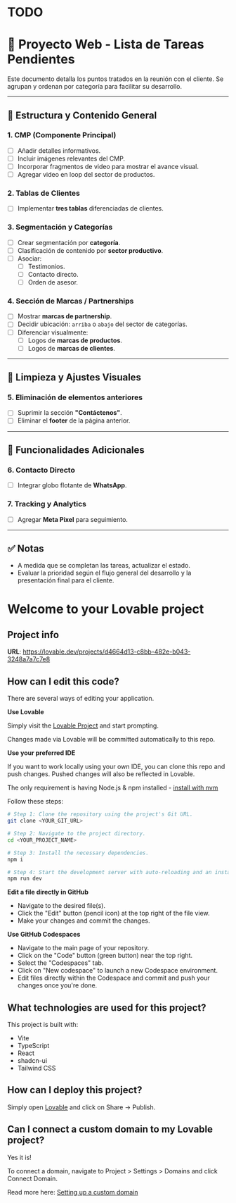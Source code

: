 # TODO 
# 🧩 Proyecto Web - Lista de Tareas Pendientes

Este documento detalla los puntos tratados en la reunión con el cliente. Se agrupan y ordenan por categoría para facilitar su desarrollo.

---

## 🧱 Estructura y Contenido General

### 1. CMP (Componente Principal)
- [ ] Añadir detalles informativos.
- [ ] Incluir imágenes relevantes del CMP.
- [ ] Incorporar fragmentos de video para mostrar el avance visual.
- [ ] Agregar video en loop del sector de productos.

### 2. Tablas de Clientes
- [ ] Implementar **tres tablas** diferenciadas de clientes.

### 3. Segmentación y Categorías
- [ ] Crear segmentación por **categoría**.
- [ ] Clasificación de contenido por **sector productivo**.
- [ ] Asociar:
  - [ ] Testimonios.
  - [ ] Contacto directo.
  - [ ] Orden de asesor.

### 4. Sección de Marcas / Partnerships
- [ ] Mostrar **marcas de partnership**.
- [ ] Decidir ubicación: `arriba` o `abajo` del sector de categorías.
- [ ] Diferenciar visualmente:
  - [ ] Logos de **marcas de productos**.
  - [ ] Logos de **marcas de clientes**.

---

## 🧹 Limpieza y Ajustes Visuales

### 5. Eliminación de elementos anteriores
- [ ] Suprimir la sección **"Contáctenos"**.
- [ ] Eliminar el **footer** de la página anterior.

---

## 📲 Funcionalidades Adicionales

### 6. Contacto Directo
- [ ] Integrar globo flotante de **WhatsApp**.

### 7. Tracking y Analytics
- [ ] Agregar **Meta Pixel** para seguimiento.

---

## ✅ Notas
- A medida que se completan las tareas, actualizar el estado.
- Evaluar la prioridad según el flujo general del desarrollo y la presentación final para el cliente.



# Welcome to your Lovable project

## Project info

**URL**: https://lovable.dev/projects/d4664d13-c8bb-482e-b043-3248a7a7c7e8

## How can I edit this code?

There are several ways of editing your application.

**Use Lovable**

Simply visit the [Lovable Project](https://lovable.dev/projects/d4664d13-c8bb-482e-b043-3248a7a7c7e8) and start prompting.

Changes made via Lovable will be committed automatically to this repo.

**Use your preferred IDE**

If you want to work locally using your own IDE, you can clone this repo and push changes. Pushed changes will also be reflected in Lovable.

The only requirement is having Node.js & npm installed - [install with nvm](https://github.com/nvm-sh/nvm#installing-and-updating)

Follow these steps:

```sh
# Step 1: Clone the repository using the project's Git URL.
git clone <YOUR_GIT_URL>

# Step 2: Navigate to the project directory.
cd <YOUR_PROJECT_NAME>

# Step 3: Install the necessary dependencies.
npm i

# Step 4: Start the development server with auto-reloading and an instant preview.
npm run dev
```

**Edit a file directly in GitHub**

- Navigate to the desired file(s).
- Click the "Edit" button (pencil icon) at the top right of the file view.
- Make your changes and commit the changes.

**Use GitHub Codespaces**

- Navigate to the main page of your repository.
- Click on the "Code" button (green button) near the top right.
- Select the "Codespaces" tab.
- Click on "New codespace" to launch a new Codespace environment.
- Edit files directly within the Codespace and commit and push your changes once you're done.

## What technologies are used for this project?

This project is built with:

- Vite
- TypeScript
- React
- shadcn-ui
- Tailwind CSS

## How can I deploy this project?

Simply open [Lovable](https://lovable.dev/projects/d4664d13-c8bb-482e-b043-3248a7a7c7e8) and click on Share -> Publish.

## Can I connect a custom domain to my Lovable project?

Yes it is!

To connect a domain, navigate to Project > Settings > Domains and click Connect Domain.

Read more here: [Setting up a custom domain](https://docs.lovable.dev/tips-tricks/custom-domain#step-by-step-guide)
